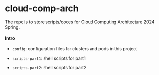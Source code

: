 # cloud-comp-arch

The repo is to store scripts/codes for Cloud Computing Architecture 2024 Spring.

#### Intro

- `config`: configuration files for clusters and pods in this project

- `scripts-part1`: shell scripts for part1
- `scripts-part2`: shell scripts for part2